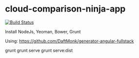 cloud-comparison-ninja-app
==========================

[![Build Status](https://travis-ci.org/pauldoran/cloud-comparison-ninja-app.svg?branch=master)](https://travis-ci.org/pauldoran/cloud-comparison-ninja-app)

Install NodeJs, Yeoman, Bower, Grunt

Using: https://github.com/DaftMonk/generator-angular-fullstack

grunt
grunt serve
grunt serve:dist

 
 
